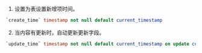 1. 设置为表设置新增项时间。
```sql
`create_time` timestamp not null default current_timestamp
```
2. 当内容有更新时，自动更新更新字段。
```sql
`update_time` timestamp not null default current_timestamp on update current_timestamp
```
